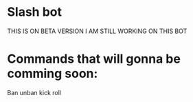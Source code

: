 # Slash bot

THIS IS ON BETA VERSION I AM STILL WORKING ON THIS BOT

# Commands that will gonna be comming soon:

Ban
unban
kick
roll

